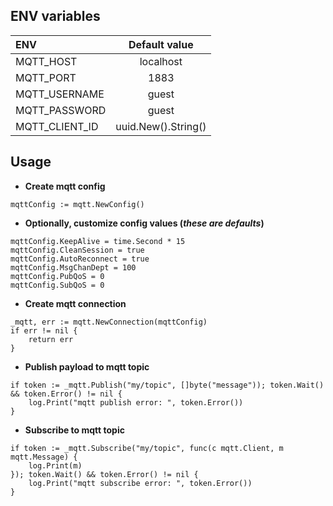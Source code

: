 ## ENV variables

| ENV            | Default value         |
|:---------------|:---------------------:|
| MQTT_HOST      | localhost             |
| MQTT_PORT      | 1883                  |
| MQTT_USERNAME  | guest                 |
| MQTT_PASSWORD  | guest                 |
| MQTT_CLIENT_ID | uuid.New().String()   |

## Usage

* **Create mqtt config**
```
mqttConfig := mqtt.NewConfig()
```

* **Optionally, customize config values (*these are defaults*)**
```
mqttConfig.KeepAlive = time.Second * 15
mqttConfig.CleanSession = true
mqttConfig.AutoReconnect = true
mqttConfig.MsgChanDept = 100
mqttConfig.PubQoS = 0
mqttConfig.SubQoS = 0
```

* **Create mqtt connection**
```
_mqtt, err := mqtt.NewConnection(mqttConfig)
if err != nil {
    return err
}
```

* **Publish payload to mqtt topic**
```
if token := _mqtt.Publish("my/topic", []byte("message")); token.Wait() && token.Error() != nil {
    log.Print("mqtt publish error: ", token.Error())
}
```

* **Subscribe to mqtt topic**
```
if token := _mqtt.Subscribe("my/topic", func(c mqtt.Client, m mqtt.Message) {
    log.Print(m)
}); token.Wait() && token.Error() != nil {
    log.Print("mqtt subscribe error: ", token.Error())
}
```